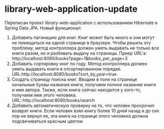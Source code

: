 # library-web-application-update
Переписан проект library-web-application с использованием Hibernate и  Spring Data JPA.
Новый функционал:
1) Добавить пагинацию для книг.
  Книг может быть много и они могут не помещаться на одной странице в
  браузере. Чтобы решить эту проблему, метод контроллера должен уметь
  выдавать не только все книги разом, но и разбивать выдачу на страницы.
  Приер URL'a: http://localhost:8080/books?page=1&books_per_page=3
2) Добавить сортировку книг по году. Метод контроллера должен уметь
  выдавать книги в отсортированном порядке.
  URL:http://localhost:8080/books?sort_by_year=true
3) Создать страницу поиска книг. Вводим в поле на странице начальные буквы
  названия книги, получаем полное название книги и имя автора. Также, если
  книга сейчас находится у кого-то, получаем имя этого человека.
  URL::http://localhost:8080/books/search
4) Добавить автоматическую проверку на то, что человек просрочил возврат
  книги. Если человек взял книгу более 10 дней назад и до сих пор не
  вернул ее, эта книга на странице этого человека должна
  подсвечиваться красным цветом
